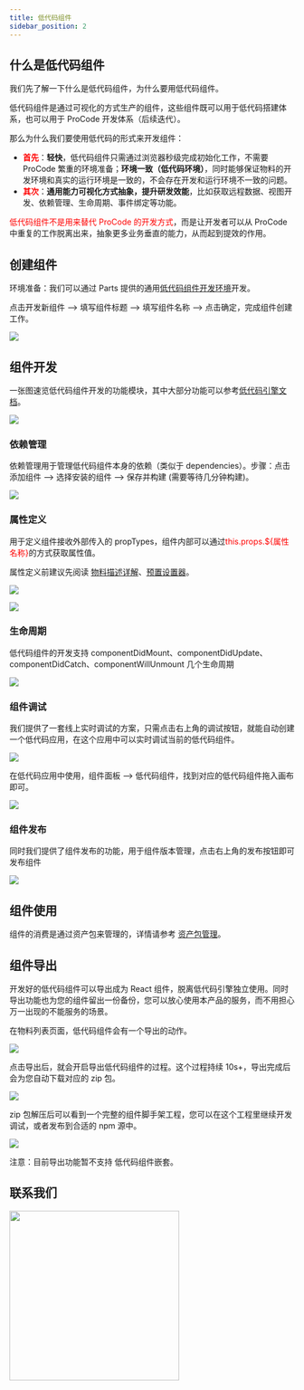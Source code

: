 ```yaml
---
title: 低代码组件
sidebar_position: 2
---
```

## 什么是低代码组件
我们先了解一下什么是低代码组件，为什么要用低代码组件。

低代码组件是通过可视化的方式生产的组件，这些组件既可以用于低代码搭建体系，也可以用于 ProCode 开发体系（后续迭代）。

那么为什么我们要使用低代码的形式来开发组件：
* <font color="red"><b>首先</b></font>：<b>轻快</b>，低代码组件只需通过浏览器秒级完成初始化工作，不需要 ProCode 繁重的环境准备；<b>环境一致（低代码环境）</b>，同时能够保证物料的开发环境和真实的运行环境是一致的，不会存在开发和运行环境不一致的问题。
* <font color="red"><b>其次</b></font>：<b>通用能力可视化方式抽象，提升研发效能</b>，比如获取远程数据、视图开发、依赖管理、生命周期、事件绑定等功能。
  
<font color="red">低代码组件不是用来替代 ProCode 的开发方式</font>，而是让开发者可以从 ProCode 中重复的工作脱离出来，抽象更多业务垂直的能力，从而起到提效的作用。

## 创建组件

环境准备：我们可以通过 Parts 提供的通用[低代码组件开发环境](https://parts.lowcode-engine.cn/material#/)开发。

点击开发新组件 --> 填写组件标题 --> 填写组件名称 --> 点击确定，完成组件创建工作。

![](https://img.alicdn.com/imgextra/i2/O1CN01OTQRew25y6WxuONIx_!!6000000007594-2-tps-3396-1696.png)

## 组件开发

一张图速览低代码组件开发的功能模块，其中大部分功能可以参考[低代码引擎文档](https://lowcode-engine.cn/site/docs/guide/quickStart/intro)。

![](https://img.alicdn.com/imgextra/i1/O1CN01gx96E121qzv4smV2v_!!6000000007037-2-tps-3456-1930.png)

### 依赖管理

依赖管理用于管理低代码组件本身的依赖（类似于 dependencies）。步骤：点击添加组件 -->  选择安装的组件 --> 保存并构建 (需要等待几分钟构建)。

![](https://img.alicdn.com/imgextra/i4/O1CN01wC9JPK1J9dKLca9wK_!!6000000000986-2-tps-1438-819.png)

### 属性定义

用于定义组件接收外部传入的 propTypes，组件内部可以通过<font color="red">this.props.${属性名称}</font>的方式获取属性值。

属性定义前建议先阅读 [物料描述详解](https://lowcode-engine.cn/site/docs/guide/expand/editor/metaSpec)、[预置设置器](https://lowcode-engine.cn/site/docs/guide/appendix/setters)。

![](https://img.alicdn.com/imgextra/i2/O1CN01wesIJA1nL1eSPrk7U_!!6000000005072-2-tps-1438-821.png)

![](https://img.alicdn.com/imgextra/i3/O1CN01FZIRwv1es9lGplgIB_!!6000000003926-2-tps-1438-821.png)

### 生命周期

低代码组件的开发支持 componentDidMount、componentDidUpdate、componentDidCatch、componentWillUnmount 几个生命周期

![](https://img.alicdn.com/imgextra/i4/O1CN010bnrxJ1oLlujlfFqj_!!6000000005209-2-tps-1438-819.png)

### 组件调试

我们提供了一套线上实时调试的方案，只需点击右上角的调试按钮，就能自动创建一个低代码应用，在这个应用中可以实时调试当前的低代码组件。

![](https://img.alicdn.com/imgextra/i2/O1CN01Tk96vp1xrDeNeIUJD_!!6000000006496-2-tps-1438-820.png)

在低代码应用中使用，组件面板 --> 低代码组件，找到对应的低代码组件拖入画布即可。

![](https://img.alicdn.com/imgextra/i2/O1CN01oGHLea1lzDAhZQQVO_!!6000000004889-2-tps-1438-819.png)

### 组件发布

同时我们提供了组件发布的功能，用于组件版本管理，点击右上角的发布按钮即可发布组件

![](https://img.alicdn.com/imgextra/i2/O1CN017suVAD1NXEC8zQgO1_!!6000000001579-2-tps-1438-821.png)

## 组件使用

组件的消费是通过资产包来管理的，详情请参考 [资产包管理](./partsassets)。

## 组件导出

开发好的低代码组件可以导出成为 React 组件，脱离低代码引擎独立使用。同时导出功能也为您的组件留出一份备份，您可以放心使用本产品的服务，而不用担心万一出现的不能服务的场景。

在物料列表页面，低代码组件会有一个导出的动作。

![](https://img.alicdn.com/imgextra/i2/O1CN016oUByO21spVHZvvw2_!!6000000007041-2-tps-1395-413.png)

点击导出后，就会开启导出低代码组件的过程。这个过程持续 10s+，导出完成后会为您自动下载对应的 zip 包。

![](https://img.alicdn.com/imgextra/i1/O1CN01lctpIo1aDcEvu75Mo_!!6000000003296-2-tps-1399-512.png)

zip 包解压后可以看到一个完整的组件脚手架工程，您可以在这个工程里继续开发调试，或者发布到合适的 npm 源中。

![](https://img.alicdn.com/imgextra/i1/O1CN010aAjsf1xYRPZBAh7d_!!6000000006455-2-tps-2154-1072.png)

注意：目前导出功能暂不支持 低代码组件嵌套。

## 联系我们

<img src="https://img.alicdn.com/imgextra/i2/O1CN01UF88Xi1jC5SZ6m4wt_!!6000000004511-2-tps-750-967.png" width="300" />